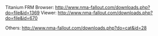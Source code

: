 Titanium FRM Browser:  http://www.nma-fallout.com/downloads.php?do=file&id=1369
Viewer:  http://www.nma-fallout.com/downloads.php?do=file&id=670

Others: http://www.nma-fallout.com/downloads.php?do=cat&id=28
